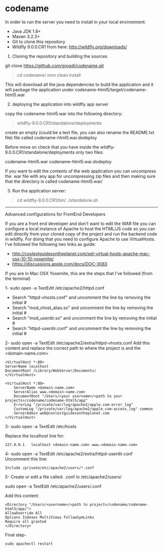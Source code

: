 # codename
In order to run the server you need to install in your local environment:

- Java JDK 1.8+
- Maven 3.2.3+
- Git to clone this repository
- Wildfly 9.0.0.CR1 from here: http://wildfly.org/downloads/


1) Cloning the repository and building the sources

git clone https://github.com/grogdj/codename.git

> cd codename/
> mvn clean install

This will download all the java dependencies to build the application and it will package the application under codename-html5/target/codename-html5.war

2) deploying the application into wildfly app server

copy the codename-html5.war into the following directory:

> wildfly-9.0.0.CR1/standalone/deployments

create an empty (could be a text file, you can also rename the README.txt file) file called codename-html5.war.dodeploy 

Before move on check that you have inside the wildfly-9.0.0.CR1/standalone/deployments only two files:

codename-html5.war
codename-html5.war.dodeploy 


If you want to edit the contents of the web application you can uncompress the .war file with any app for uncompressing zip files and then making sure that the directory is called codename-html5.war/

3) Run the application server:
> cd wildfly-9.0.0.CR1/bin/
> ./standalone.sh









-------------------------------------------------
Advanced configurations for FrontEnd Developers

If you are a front end developer and don't want to edit the WAR file you can configure a local instance of Apache to host the HTML/JS code so you can edit directly from your cloned copy of the project and run the backend code in wildfly. For doing that you need to configure Apache to use VirtualHosts.
I've followed the following two links as guide:
- http://coolestguidesontheplanet.com/set-virtual-hosts-apache-mac-osx-10-10-yosemite/
- https://discussions.apple.com/docs/DOC-3083

If you are in Mac OSX Yosemite, this are the steps that I've followed (from the terminal)

1- sudo open -a TextEdit /etc/apache2/httpd.conf

* Search "httpd-vhosts.conf" and uncomment the line by removing the initial #
* Search "mod_vhost_alias.so" and uncomment the line by removing the initial #
* Search "mod_userdir.so" and uncomment the line by removing the initial #
* Search "httpd-userdir.conf" and uncomment the line by removing the initial #

2- sudo open -a TextEdit /etc/apache2/extra/httpd-vhosts.conf
Add this content and replace the correct path to where the project is and the <domain-name.com>
```
<VirtualHost *:80>
ServerName localhost
DocumentRoot /Library/WebServer/Documents/
</VirtualHost>

<VirtualHost *:80>
    ServerName <domain-name.com>
    ServerAlias www.<domain-name.com>
    DocumentRoot "/Users/<your username>/<path to your projects>/codename/codename-html5/app"
    ErrorLog "/private/var/log/apache2/apple.com-error_log"
    CustomLog "/private/var/log/apache2/apple.com-access_log" common
    ServerAdmin web@coolestguidesontheplanet.com
</VirtualHost>
```
3- sudo open -a TextEdit /etc/hosts

Replace the localhost line for:
```
127.0.0.1	localhost <domain-name.com> www.<domain-name.com>
```
4- sudo open -a TextEdit /etc/apache2/extra/httpd-userdir.conf
Uncomment this line:
```
Include /private/etc/apache2/users/*.conf
```

5- Create or edit a file called: <username>.conf in /etc/apache2/users/

sudo open -a TextEdit /etc/apache2/users/<username>.conf 

Add this content:
```
<Directory "/Users/<username>/<path to project>/codename/codename-html5/app/">
AllowOverride All
Options Indexes MultiViews FollowSymLinks
Require all granted
</Directory>
```




Final step- 
```
sudo apachectl restart
```


